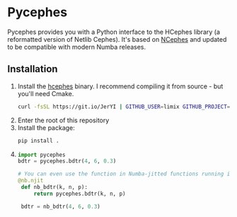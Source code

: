 # Pycephes

Pycephes provides you with a Python interface to the HCephes library (a reformatted version of Netlib Cephes). It's based on [NCephes](https://github.com/limix/ncephes/tree/master) and updated to be compatible with modern Numba releases.

## Installation
1. Install the [hcephes](https://github.com/limix/hcephes) binary. I recommend compiling it from source - but you'll need Cmake.
   ```sh
   curl -fsSL https://git.io/JerYI | GITHUB_USER=limix GITHUB_PROJECT=hcephes bash
   ```
2. Enter the root of this repository
3. Install the package:
   ```sh
   pip install .
   ```
4. ```python
   import pycephes
   bdtr = pycephes.bdtr(4, 6, 0.3)

   # You can even use the function in Numba-jitted functions running in nopython mode:
   @nb.njit
    def nb_bdtr(k, n, p):
        return pycephes.bdtr(k, n, p)

    bdtr = nb_bdtr(4, 6, 0.3)
   ```
